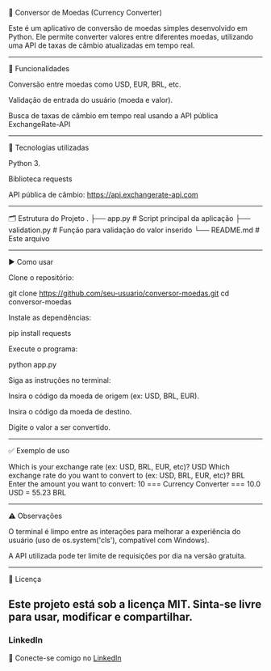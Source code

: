 💱 Conversor de Moedas (Currency Converter)

Este é um aplicativo de conversão de moedas simples desenvolvido em Python. Ele permite converter valores entre diferentes moedas, utilizando uma API de taxas de câmbio atualizadas em tempo real.

---

📌 Funcionalidades

Conversão entre moedas como USD, EUR, BRL, etc.

Validação de entrada do usuário (moeda e valor).

Busca de taxas de câmbio em tempo real usando a API pública ExchangeRate-API

---

🧰 Tecnologias utilizadas

Python 3.

Biblioteca requests

API pública de câmbio: https://api.exchangerate-api.com

---

🗂️ Estrutura do Projeto
.
├── app.py              # Script principal da aplicação
├── validation.py       # Função para validação do valor inserido
└── README.md           # Este arquivo

---

▶️ Como usar

Clone o repositório:

git clone https://github.com/seu-usuario/conversor-moedas.git
cd conversor-moedas


Instale as dependências:

pip install requests


Execute o programa:

python app.py


Siga as instruções no terminal:

Insira o código da moeda de origem (ex: USD, BRL, EUR).

Insira o código da moeda de destino.

Digite o valor a ser convertido.

---

✅ Exemplo de uso

Which is your exchange rate (ex: USD, BRL, EUR, etc)? USD
Which exchange rate do you want to convert to (ex: USD, BRL, EUR, etc)? BRL
Enter the amount you want to convert: 10
=== Currency Converter ===
10.0 USD = 55.23 BRL

---

⚠️ Observações

O terminal é limpo entre as interações para melhorar a experiência do usuário (uso de os.system('cls'), compatível com Windows).

A API utilizada pode ter limite de requisições por dia na versão gratuita.

---

📄 Licença

Este projeto está sob a licença MIT. Sinta-se livre para usar, modificar e compartilhar.
---

### LinkedIn

🔗 Conecte-se comigo no [LinkedIn](https://www.linkedin.com/in/bruno-rodrigues-923a61155)
